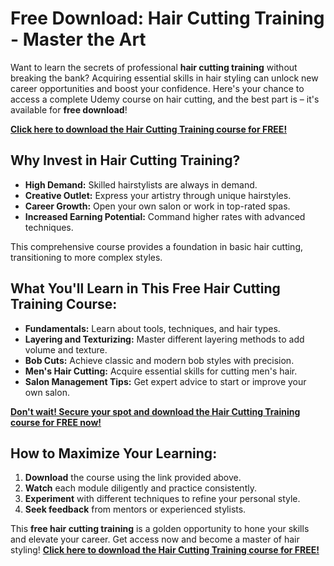 # Free Download: Hair Cutting Training - Master the Art

Want to learn the secrets of professional **hair cutting training** without breaking the bank? Acquiring essential skills in hair styling can unlock new career opportunities and boost your confidence. Here's your chance to access a complete Udemy course on hair cutting, and the best part is – it's available for **free download**!

[**Click here to download the Hair Cutting Training course for FREE!**](https://udemywork.com/hair-cutting-training)

## Why Invest in Hair Cutting Training?

*   **High Demand:** Skilled hairstylists are always in demand.
*   **Creative Outlet:** Express your artistry through unique hairstyles.
*   **Career Growth:** Open your own salon or work in top-rated spas.
*   **Increased Earning Potential:** Command higher rates with advanced techniques.

This comprehensive course provides a foundation in basic hair cutting, transitioning to more complex styles.

## What You'll Learn in This Free Hair Cutting Training Course:

*   **Fundamentals:** Learn about tools, techniques, and hair types.
*   **Layering and Texturizing:** Master different layering methods to add volume and texture.
*   **Bob Cuts:** Achieve classic and modern bob styles with precision.
*   **Men's Hair Cutting:** Acquire essential skills for cutting men's hair.
*   **Salon Management Tips:** Get expert advice to start or improve your own salon.

[**Don't wait! Secure your spot and download the Hair Cutting Training course for FREE now!**](https://udemywork.com/hair-cutting-training)

## How to Maximize Your Learning:

1.  **Download** the course using the link provided above.
2.  **Watch** each module diligently and practice consistently.
3.  **Experiment** with different techniques to refine your personal style.
4.  **Seek feedback** from mentors or experienced stylists.

This **free hair cutting training** is a golden opportunity to hone your skills and elevate your career. Get access now and become a master of hair styling! [**Click here to download the Hair Cutting Training course for FREE!**](https://udemywork.com/hair-cutting-training)
